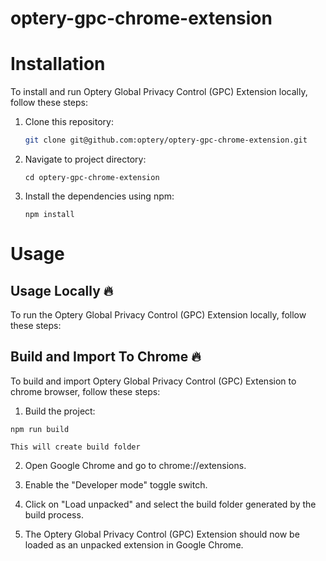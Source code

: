 # optery-gpc-chrome-extension

# Installation

To install and run Optery Global Privacy Control (GPC) Extension locally, follow these steps:

1. Clone this repository:

   ```bash
   git clone git@github.com:optery/optery-gpc-chrome-extension.git
   ```
2. Navigate to project directory:

   ```
   cd optery-gpc-chrome-extension
   ```
4. Install the dependencies using npm:
   ```
   npm install
   ```
# Usage
## Usage Locally  🔥
To run the Optery Global Privacy Control (GPC) Extension locally, follow these steps:

## Build and Import To Chrome 🔥
To build and import Optery Global Privacy Control (GPC) Extension to chrome browser, follow these steps:

1. Build the project:
```
npm run build
```
`This will create build folder`

2. Open Google Chrome and go to chrome://extensions.

3. Enable the "Developer mode" toggle switch.

4. Click on "Load unpacked" and select the build folder generated by the build process.

5. The Optery Global Privacy Control (GPC) Extension should now be loaded as an unpacked extension in Google Chrome.
